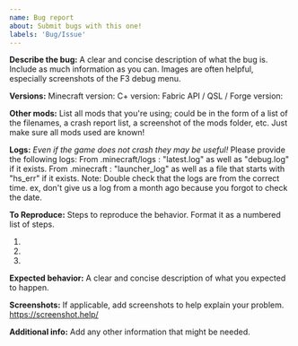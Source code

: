 ```yaml
---
name: Bug report
about: Submit bugs with this one!
labels: 'Bug/Issue'
---
```


**Describe the bug:**
A clear and concise description of what the bug is. Include as much information as you can.  Images are often helpful, especially screenshots of the F3 debug menu.

**Versions:**
Minecraft version:
C+ version:
Fabric API / QSL / Forge version:

**Other mods:**
List all mods that you're using; could be in the form of a list of the filenames, a crash report list, a screenshot of
the mods folder, etc. Just make sure all mods used are known!

**Logs:**
*Even if the game does not crash they may be useful!*
Please provide the following logs:
From .minecraft/logs :  "latest.log" as well as "debug.log" if it exists. From .minecraft : "launcher_log" as well as a
file that starts with "hs_err" if it exists. Note: Double check that the logs are from the correct time. ex, don't give
us a log from a month ago because you forgot to check the date.

**To Reproduce:**
Steps to reproduce the behavior. Format it as a numbered list of steps.

1.
2.
3.

**Expected behavior:**
A clear and concise description of what you expected to happen.

**Screenshots:**
If applicable, add screenshots to help explain your problem. https://screenshot.help/

**Additional info:**
Add any other information that might be needed.
